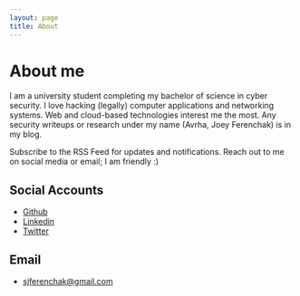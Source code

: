 ```yaml
---
layout: page
title: About
---
```


# About me
I am a university student completing my bachelor of science in cyber security. I love hacking (legally) computer applications and networking systems. Web and cloud-based technologies interest me the most. Any security writeups or research under my name (Avrha, Joey Ferenchak) is in my blog.

Subscribe to the RSS Feed for updates and notifications. Reach out to me on social media or email; I am friendly :) 

## Social Accounts
- [Github](https://github.com/avrha)
- [Linkedin](https://www.linkedin.com/in/joey-ferenchak)
- [Twitter](https://twitter.com/Joey_Ferenchak)

## Email
- sjferenchak@gmail.com